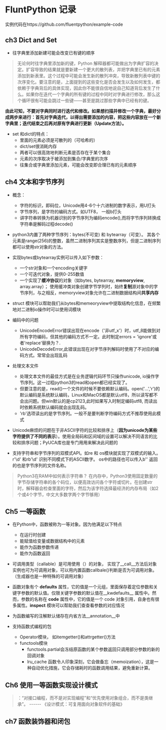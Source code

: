 # FluntPython 记录
实例代码在https://github.com/fluentpython/example-code
## ch3 Dict and Set
- 往字典里添加新建可能会改变已有键的顺序
> 无论何时往字典里添加新的键，Python 解释器都可能做出为字典扩容的决定。扩容导致的结果就是要新建一个更大的散列表，并把字典里已有的元素添加到新表里。这个过程中可能会发生新的散列冲突，导致新散列表中键的次序变化。要注意的是，上面提到的这些变化是否会发生以及如何发生，都依赖于字典背后的具体实现，因此你不能很自信地说自己知道背后发生了什么。如果你在迭代一个字典的所有键的过程中同时对字典进行修改，那么这个循环很有可能会跳过一些键——甚至是跳过那些字典中已经有的键。

**由此可知，不要对字典同时进行迭代和修改。如果想扫描并修改一个字典，最好分成两步来进行：首先对字典迭代，以得出需要添加的内容，把这些内容放在一个新字典里；迭代结束之后再对原有字典进行更新（Update方法）。**
- set 和dict的特点：
  - 里面的元素必须是可散列的（可哈希的）
  - dict/set很消耗内存
  - 两者可以很高效地判断元素是否存在于某个集合
  - 元素的次序取决于被添加到集合/字典里的次序
  - 往集合或字典里添加元素，可能会改变即合理已有的元素顺序

## ch4 文本和字节序列
- 概念：
  - 字符的标识，即码位，Unicode用4-6个十六进制的数字表示，用U打头
  - 字节序列，是字符的编码方式。如UTF8， 一般b打头
  - 讲字符串转换为机器识别的字节序列为编码encode(),而将字节序列转换成字符串是解码过程decode()

- python3内置了两种字节序列：bytes(不可变) 和 bytearray（可变）。 其各个元素是range(256)的整数，虽然二进制序列其实是整数序列，但是二进制序列都可以使用str对象的方法。

- 实现bytes或bytearray实例可以传入如下参数：
  - 一个str对象和一个encoding关键字
  - 一个可迭代对象，提供0-255数值
  - 一个实现了**缓冲协议**的对象（如bytes, bytearray, **memoryview**, array.array）； 使用缓冲类对象创建字节学列时，始终**复制**源对象中的字节序列，与之相反，memoryview对象允许在二进制数据结构间**共享内存**

- struct 模块可以帮助我们从bytes和memeoryview中提取结构化信息，在频繁地对二进制io操作时可以使用词模块

- 编码中的问题
  - UnicodeEncodeError错误出现在encode（'非utf_x'）时，utf_8能做到对所有字符编码，但其他的编码方式不一定。此时制定errors = 'ignore'或者'replace'替换为？.
  - UnicodeDecodeError,此错误出现在对字节序列解码时使用了不对应的编码方式。常常会出现乱码

- 处理文本文件
  - 处理文本文件的最佳方式是在业务逻辑代码环节只操作unicode, io操作字节序列。这一过程python3的read和open都已经实现了。
  - 但要注意的是，read()一个文件的时候不要依赖默认编码。open('...','r')的默认编码是系统默认编码，Linux和MacOS都是默认utf8，所以读写都不会出问题。但win默认的是cp2123,此时如果写入时制定编码utf8, 而读出时依赖系统默认编码就会出现乱码。
  - 'rb'选项读出的是字节序列。一般不是要判断字符编码方式不推荐使用此模式

- Unicode麻烦的问题在于非ASCII字符的比较和排序上（**因为unicode为某些字符提供了不同的表示**）。使用全局码和区间域的设置可以解决不同语言的比较和排序问题；PyUCA库也是专门用用来解决此问题的

- 支持字符串和字节序列的双模式API。如re 和 os模块就实现了双模式的输入。r'\d' 和rb'\d' 识别不同模式下的ASCII数字。 os中的路径也可以传入b'' 返回的也是字节序列的文件名称。

> Python3在RAM中如何表示字符串？ 在内存中，Python3使用固定数量的字节存储字符串的各个码位，以便高效访问各个字符或切片。在创建str时，解释器会检查里面的字符，然后为该字符选择最经济的内存布局（如2个或4个字节，中文大多数字两个字节够用）

## Ch5 一等函数
- 在Python中，函数被称为一等对象。因为他满足以下特点
  - 在运行时创建
  - 能赋值给变量或数据结构中的元素
  - 能作为函数参数传递
  - 能作为函数返回

- 可调用类型（callable）是可用使用（）的对象， 实现了__call__方法后对象实例也可为可调用对象，可以用内置函数callbale()判断是否为可调用对象。（生成器也是一种特殊的可调用对象）

- 函数对象有个 __defaults__ 属性，它的值是一个元组，里面保存着定位参数和关键字参数的默认值。仅限关键字参数的默认值在__kwdefaults__ 属性中。然而，参数的名称在 __code__ 属性中，它的值是一个 code 对象引用，自身也有很多属性。**inspect** 模块可以帮助我们查查看参数的对应情况

- 为函数编写的注解默认储存在内省方法__annotation__中

- 支持函数式编程的包
  - Operator模块， 如itemgetter()和attrgetter()方法
  - functools模块
    - functools.partial会冻结原函数的某个参数返回只调用部分参数的新的回调对象
    - lru_cache 函数令人印象深刻，它会做备忘（memoization），这是一种自动优化措施，它会存储耗时的函数调用结果，避免重新计算。

## Ch6 使用一等函数实现设计模式
> ：“对接口编程，而不是对实现编程”和“优先使用对象组合，而不是类继承”。
------ 《设计模式：可复用面向对象软件的基础》

## ch7 函数装饰器和闭包
